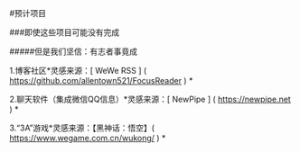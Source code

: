 #预计项目

###即使这些项目可能没有完成

#####但是我们坚信：有志者事竟成

1.博客社区*灵感来源：[ WeWe RSS ] ( https://github.com/allentown521/FocusReader ) *

2.聊天软件（集成微信QQ信息）*灵感来源：[ NewPipe ] ( https://newpipe.net ) *

3.“3A”游戏*灵感来源：【黑神话：悟空】( https://www.wegame.com.cn/wukong/ ) *
